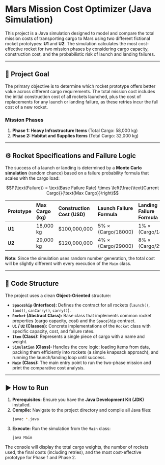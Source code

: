 # Mars Mission Cost Optimizer (Java Simulation)

This project is a Java simulation designed to model and compare the total mission costs of transporting cargo to Mars using two different fictional rocket prototypes: **U1** and **U2**. The simulation calculates the most cost-effective rocket for two mission phases by considering cargo capacity, construction cost, and the probabilistic risk of launch and landing failures.

---

## 🚀 Project Goal

The primary objective is to determine which rocket prototype offers better value across different cargo requirements. The total mission cost includes the initial construction cost of all rockets launched, plus the cost of replacements for any launch or landing failure, as these retries incur the full cost of a new rocket.

### Mission Phases

1.  **Phase 1: Heavy Infrastructure Items** (Total Cargo: 58,000 kg)
2.  **Phase 2: Habitat and Supplies Items** (Total Cargo: 32,000 kg)

---

## ⚙️ Rocket Specifications and Failure Logic

The success of a launch or landing is determined by a **Monte Carlo simulation** (random chance) based on a failure probability formula that scales with the cargo load:

$$P(\text{Failure}) = \text{Base Failure Rate} \times \left(\frac{\text{Current Cargo}}{\text{Max Cargo}}\right)$$

| Prototype | Max Cargo (kg) | Construction Cost (USD) | Launch Failure Formula | Landing Failure Formula |
| :--- | :--- | :--- | :--- | :--- |
| **U1** | 18,000 kg | $100,000,000 | $5\% \times (\text{Cargo} / 18000)$ | $1\% \times (\text{Cargo} / 18000)$ |
| **U2** | 29,000 kg | $120,000,000 | $4\% \times (\text{Cargo} / 29000)$ | $8\% \times (\text{Cargo} / 29000)$ |

**Note:** Since the simulation uses random number generation, the total cost will be slightly different with every execution of the `Main` class.

---

## 📂 Code Structure

The project uses a clean **Object-Oriented** structure:

* **`SpaceShip` (Interface):** Defines the contract for all rockets (`launch()`, `land()`, `canCarry()`, `carry()`).
* **`Rocket` (Abstract Class):** Base class that implements common rocket properties (cargo capacity, cost) and the `SpaceShip` contract.
* **`U1` / `U2` (Classes):** Concrete implementations of the `Rocket` class with specific capacity, cost, and failure rates.
* **`Item` (Class):** Represents a single piece of cargo with a name and weight.
* **`Simulation` (Class):** Handles the core logic: loading items from data, packing them efficiently into rockets (a simple knapsack approach), and running the launch/landing loop until success.
* **`Main` (Class):** The main entry point to run the two-phase mission and print the comparative cost analysis.

---

## ▶️ How to Run

1.  **Prerequisites:** Ensure you have the **Java Development Kit (JDK)** installed.
2.  **Compile:** Navigate to the project directory and compile all Java files:
    ```bash
    javac *.java
    ```
3.  **Execute:** Run the simulation from the `Main` class:
    ```bash
    java Main
    ```

The console will display the total cargo weights, the number of rockets used, the final costs (including retries), and the most cost-effective prototype for Phase 1 and Phase 2.
